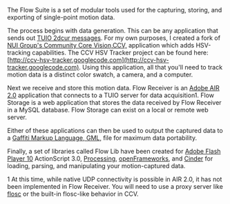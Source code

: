 The Flow Suite is a set of modular tools used for the capturing, storing, and exporting of single-point motion data.

The process begins with data generation. This can be any application that sends out [TUIO 2dcur messages](http://www.tuio.org). For my own purposes, I created a fork of [NUI Group's Community Core Vision,CCV,](http://ccv.nuigroup.com) application which adds HSV-tracking capabilities. The CCV HSV Tracker project can be found here: [http://ccv-hsv-tracker.googlecode.com](http://ccv-hsv-tracker.googlecode.com). Using this application, all that you'll need to track motion data is a distinct color swatch, a camera, and a computer.

Next we receive and store this motion data. Flow Receiver is an [Adobe AIR 2.0](http://www.adobe.com/products/air/) application that connects to a TUIO server for data acquisition1. Flow Storage is a web application that stores the data received by Flow Receiver in a MySQL database. Flow Storage can exist on a local or remote web server.

Either of these applications can then be used to output the captured data to a [Gaffiti Markup Language, GML,](http://graffitianalysis.com/gml/) file for maximum data portability.

Finally, a set of libraries called Flow Lib have been created for [Adobe Flash Player 10](http://www.adobe.com/products/flashplayer/) ActionScript 3.0, [Processing](http://processing.org), [openFrameworks](http://openframeworks.cc), and [Cinder](http://libcinder.org) for loading, parsing, and manipulating your motion-captured data.

1 At this time, while native UDP connectivity is possible in AIR 2.0, it has not been implemented in Flow Receiver. You will need to use a proxy server like [flosc](http://www.benchun.net/flosc/) or the built-in flosc-like behavior in CCV.
